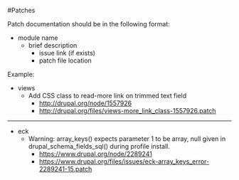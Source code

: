 #Patches

Patch documentation should be in the following format:

* module name
  * brief description
    * issue link (if exists)
    * patch file location

Example:

* views
  * Add CSS class to read-more link on trimmed text field
    * http://drupal.org/node/1557926
    * http://drupal.org/files/views-more_link_class-1557926.patch

---

* eck
    * Warning: array_keys() expects parameter 1 to be array, null given in drupal_schema_fields_sql() during profile install.
      * https://www.drupal.org/node/2289241
      * https://www.drupal.org/files/issues/eck-array_keys_error-2289241-15.patch

